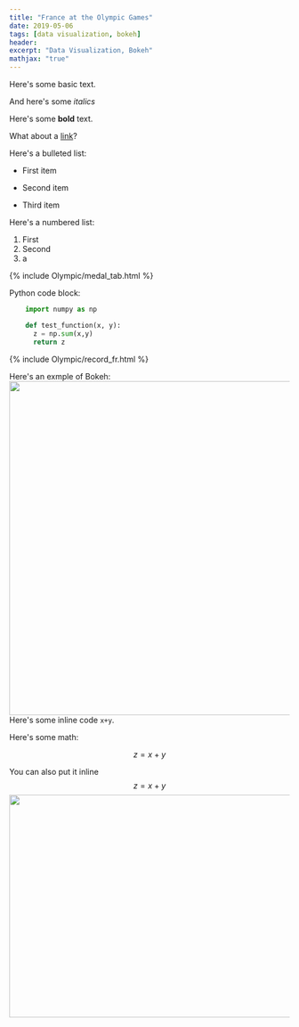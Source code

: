 ```yaml
---
title: "France at the Olympic Games"
date: 2019-05-06
tags: [data visualization, bokeh]
header: 
excerpt: "Data Visualization, Bokeh"
mathjax: "true"
---
```



Here's some basic text.

And here's some *italics*

Here's some **bold** text.

What about a [link](https://github.com/dataoptimal)?

Here's a bulleted list:
* First item
+ Second item
- Third item

Here's a numbered list:
1. First
2. Second
4. a

{% include Olympic/medal_tab.html %}

Python code block:
```python
    import numpy as np

    def test_function(x, y):
      z = np.sum(x,y)
      return z
```


{% include Olympic/record_fr.html %}

Here's an exmple of Bokeh:
<img src="{{ site.url }}{{ site.baseurl }}/images/olympic/olympic.gif"  width="900px" height='600px'/>
Here's some inline code `x+y`.


Here's some math:

$$z=x+y$$

You can also put it inline $$z=x+y$$
<img src="{{ site.url }}{{ site.baseurl }}/images/olympic/olympictools.gif"  width="600px" height='400px'/>
